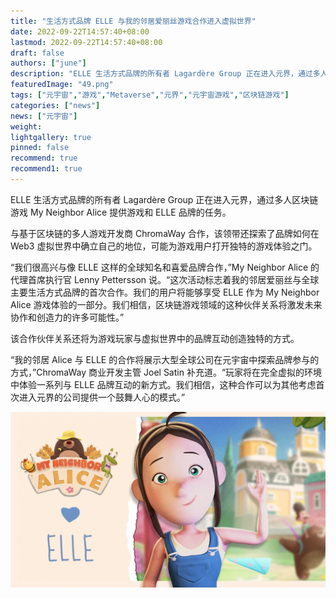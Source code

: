 ```yaml
---
title: "生活方式品牌 ELLE 与我的邻居爱丽丝游戏合作进入虚拟世界"
date: 2022-09-22T14:57:40+08:00
lastmod: 2022-09-22T14:57:40+08:00
draft: false
authors: ["june"]
description: "ELLE 生活方式品牌的所有者 Lagardère Group 正在进入元界，通过多人区块链游戏 My Neighbor Alice 提供游戏和 ELLE 品牌的任务。"
featuredImage: "49.png"
tags: ["元宇宙","游戏","Metaverse","元界","元宇宙游戏","区块链游戏"]
categories: ["news"]
news: ["元宇宙"]
weight: 
lightgallery: true
pinned: false
recommend: true
recommend1: true
---
```




ELLE 生活方式品牌的所有者 Lagardère Group 正在进入元界，通过多人区块链游戏 My Neighbor Alice 提供游戏和 ELLE 品牌的任务。

与基于区块链的多人游戏开发商 ChromaWay 合作，该领带还探索了品牌如何在 Web3 虚拟世界中确立自己的地位，可能为游戏用户打开独特的游戏体验之门。

“我们很高兴与像 ELLE 这样的全球知名和喜爱品牌合作，”My Neighbor Alice 的代理首席执行官 Lenny Pettersson 说。“这次活动标志着我的邻居爱丽丝与全球主要生活方式品牌的首次合作。我们的用户将能够享受 ELLE 作为 My Neighbor Alice 游戏体验的一部分。我们相信，区块链游戏领域的这种伙伴关系将激发未来协作和创造力的许多可能性。”

该合作伙伴关系还将为游戏玩家与虚拟世界中的品牌互动创造独特的方式。 

“我的邻居 Alice 与 ELLE 的合作将展示大型全球公司在元宇宙中探索品牌参与的方式，”ChromaWay 商业开发主管 Joel Satin 补充道。“玩家将在完全虚拟的环境中体验一系列与 ELLE 品牌互动的新方式。我们相信，这种合作可以为其他考虑首次进入元界的公司提供一个鼓舞人心的模式。” 

![ELLE 生活方式品牌的所有者 Lagardère Group 正在进入元界](49.png)